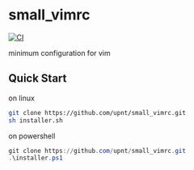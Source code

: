 # small_vimrc
[![CI](https://github.com/upnt/small_vimrc/actions/workflows/blank.yml/badge.svg?branch=master)](https://github.com/upnt/small_vimrc/actions/workflows/blank.yml)

minimum configuration for vim

## Quick Start
on linux
```bash
git clone https://github.com/upnt/small_vimrc.git
sh installer.sh
```

on powershell
```powershell
git clone https://github.com/upnt/small_vimrc.git
.\installer.ps1
```
